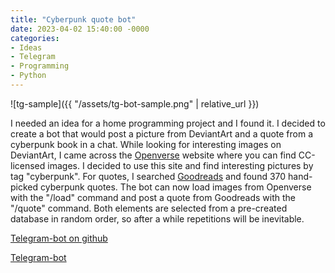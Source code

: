 ```yaml
---
title: "Cyberpunk quote bot"
date: 2023-04-02 15:40:00 -0000
categories: 
- Ideas 
- Telegram
- Programming
- Python
---
```

![tg-sample]({{ "/assets/tg-bot-sample.png" | relative_url }})

I needed an idea for a home programming project and I found it. I decided to create a bot that would post a picture from DeviantArt and a quote from a cyberpunk book in a chat. While looking for interesting images on DeviantArt, I came across the [Openverse](https://openverse.org/) website where you can find CC-licensed images. I decided to use this site and find interesting pictures by tag "cyberpunk". For quotes, I searched [Goodreads](https://www.goodreads.com/) and found 370 hand-picked cyberpunk quotes. The bot can now load images from Openverse with the "/load" command and post a quote from Goodreads with the "/quote" command. Both elements are selected from a pre-created database in random order, so after a while repetitions will be inevitable.

[Telegram-bot on github](https://github.com/ta0ma0/quotes_images)

[Telegram-bot](https://t.me/CyberpunkQuotesBot)
